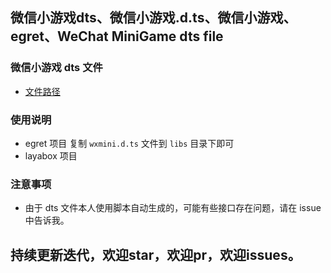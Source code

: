 ## 微信小游戏dts、微信小游戏.d.ts、微信小游戏、egret、WeChat MiniGame dts file
 
### 微信小游戏 dts 文件
 * [文件路径](./wxmini.d.ts)

### 使用说明
 * egret 项目 复制 `wxmini.d.ts` 文件到 `libs` 目录下即可
 * layabox 项目

### 注意事项
 * 由于 dts 文件本人使用脚本自动生成的，可能有些接口存在问题，请在 issue 中告诉我。

## 持续更新迭代，欢迎star，欢迎pr，欢迎issues。 
